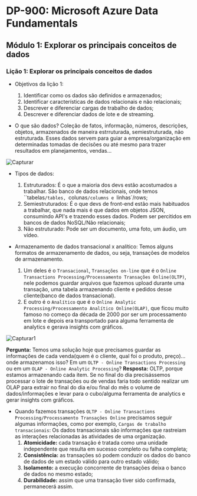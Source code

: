 # DP-900: Microsoft Azure Data Fundamentals

## Módulo 1: Explorar os principais conceitos de dados

### Lição 1: Explorar os principais conceitos de dados

- Objetivos da lição 1:
  1. Identificar como os dados são definidos e armazenados;
  2. Identificar características de dados relacionais e não relacionais;
  3. Descrever e diferenciar cargas de trabalho de dados;
  4. Descrever e diferenciar dados de lote e de streaming.

- O que são dados?
Coleção de fatos, informação, números, descrições, objetos, armazenados de maneira estrruturada, semiestruturada, não estruturada. Esses dados servem para guiar a empresa/organização em determinadas tomadas de decisões ou até mesmo para trazer resultados em planejamentos, vendas...

![Capturar](https://user-images.githubusercontent.com/86172286/188035359-51784f45-dff2-44ad-a86e-3c4fd390f390.PNG)

- Tipos de dados:
  1. Estruturados: É o que a maioria dos devs estão acostumados a trabalhar. São banco de dados relacionais, onde temos ``tabelas`/tables, `colunas`/columns e `linhas`/rows;
  2. Semiestruturados: É o que devs de front-end estão mais habituados a trabalhar, que nada mais é que dados em objetos JSON, consumindo API's e trazendo esses dados. Podem ser percitidos em bancos de dados NoSQL/Não relacionais;
  3. Não estruturado: Pode ser um documento, uma foto, um áudio, um vídeo.
  
- Armazenamento de dados transacional x analítico:
Temos alguns formatos de armazenamento de dados, ou seja, transações de modelos de armazenamento. 
  1. Um deles é o `Transacional`, `Transações on-line` que é o `Online Transactions Processing/Processamento Transações Online(OLTP)`, nele podemos guardar arquivos que fazemos upload durante uma transação, uma tabela armazenando cliente e pedidos desse cliente(banco de dados transacional).
  2. E outro é o `Analítico`  que é o `Online Analytic Processing/Processamento Analítico Online(OLAP)`, que ficou muito famoso no começo da década de 2000 por ser um processamento em lote e depois era transportado para alguma ferramenta de analytics e gerava insights com gráficos.

![Capturar1](https://user-images.githubusercontent.com/86172286/188037195-2212c8c4-2175-4fbc-8934-a8c90b51e6d8.PNG)

**Pergunta:** Temos uma solução hoje que precisamos guardar as informações de cada venda(quem é o cliente, qual foi o produto, preço)... onde armazenamos isso? Em um `OLTP - Online Transactions Processing` ou em um `OLAP - Online Analytic Processing`?
**Resposta:** OLTP, porque estamos armazenando cada item.
Se no final do dia precisássemos processar o lote de transações ou de vendas faria todo sentido realizar um OLAP para extrair no final do dia e/ou final do mês o volume de dados/informações e levar para o cubo/alguma ferramenta de analytics e gerar insights com gráficos.

- Quando fazemos transações `OLTP - Online Transactions Processing/Processamento Transações Online` precisamos seguir algumas informações, como por exemplo, `Cargas de trabalho transacionais`:
Os dados transacionais são informações que rastreiam as interações relacionadas às atividades de uma organização.
  1. **Atomicidade:** cada transação é tratada como uma unidade independente que resulta em sucesso completo ou falha completa;
  2. **Consistência:** as transações só podem conduzir os dados do banco de dados de um estado válido para outro estado válido;
  3. **Isolamento:** a execução concorrente de transações deixa o banco de dados no mesmo estado;
  4. **Durabilidade:** assim que uma transação tiver sido confirmada, permanecerá assim.
    
    

